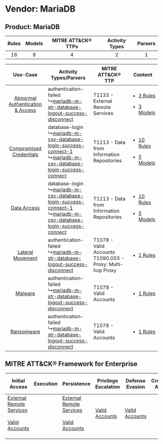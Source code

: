 Vendor: MariaDB
===============
Product: MariaDB
----------------
| Rules | Models | MITRE ATT&CK® TTPs | Activity Types | Parsers |
|:-----:|:------:|:------------------:|:--------------:|:-------:|
|  16   |   8    |         4          |       2        |    1    |

|    Use-Case    | Activity Types/Parsers    | MITRE ATT&CK® TTP    | Content    |
|:----:| ---- | ---- | ---- |
| [Abnormal Authentication & Access](../../../UseCases/uc_abnormal_authentication_&_access.md) |  authentication-failed<br> ↳[mariadb-m-str-database-logout-success-disconnect](Ps/pC_mariadbmstrdatabaselogoutsuccessdisconnect.md)<br>    | T1133 - External Remote Services<br>    | [<ul><li>3 Rules</li></ul><ul><li>3 Models</li></ul>](RM/r_m_mariadb_mariadb_Abnormal_Authentication_&_Access.md) |
|          [Compromised Credentials](../../../UseCases/uc_compromised_credentials.md)          |  database-login<br> ↳[mariadb-m-csv-database-login-success-connect-1](Ps/pC_mariadbmcsvdatabaseloginsuccessconnect1.md)<br> ↳[mariadb-m-csv-database-login-success-connect](Ps/pC_mariadbmcsvdatabaseloginsuccessconnect.md)<br> | T1213 - Data from Information Repositories<br>    | [<ul><li>10 Rules</li></ul><ul><li>5 Models</li></ul>](RM/r_m_mariadb_mariadb_Compromised_Credentials.md)         |
|    [Data Access](../../../UseCases/uc_data_access.md)    |  database-login<br> ↳[mariadb-m-csv-database-login-success-connect-1](Ps/pC_mariadbmcsvdatabaseloginsuccessconnect1.md)<br> ↳[mariadb-m-csv-database-login-success-connect](Ps/pC_mariadbmcsvdatabaseloginsuccessconnect.md)<br> | T1213 - Data from Information Repositories<br>    | [<ul><li>10 Rules</li></ul><ul><li>5 Models</li></ul>](RM/r_m_mariadb_mariadb_Data_Access.md)    |
|    [Lateral Movement](../../../UseCases/uc_lateral_movement.md)    |  authentication-failed<br> ↳[mariadb-m-str-database-logout-success-disconnect](Ps/pC_mariadbmstrdatabaselogoutsuccessdisconnect.md)<br>    | T1078 - Valid Accounts<br>T1090.003 - Proxy: Multi-hop Proxy<br> | [<ul><li>1 Rules</li></ul>](RM/r_m_mariadb_mariadb_Lateral_Movement.md)    |
|    [Malware](../../../UseCases/uc_malware.md)    |  authentication-failed<br> ↳[mariadb-m-str-database-logout-success-disconnect](Ps/pC_mariadbmstrdatabaselogoutsuccessdisconnect.md)<br>    | T1078 - Valid Accounts<br>    | [<ul><li>1 Rules</li></ul>](RM/r_m_mariadb_mariadb_Malware.md)    |
|    [Ransomware](../../../UseCases/uc_ransomware.md)    |  authentication-failed<br> ↳[mariadb-m-str-database-logout-success-disconnect](Ps/pC_mariadbmstrdatabaselogoutsuccessdisconnect.md)<br>    | T1078 - Valid Accounts<br>    | [<ul><li>1 Rules</li></ul>](RM/r_m_mariadb_mariadb_Ransomware.md)    |

MITRE ATT&CK® Framework for Enterprise
--------------------------------------
| Initial Access                                                                                                                                   | Execution | Persistence                                                                                                                                      | Privilege Escalation                                                | Defense Evasion                                                     | Credential Access | Discovery | Lateral Movement | Collection                                                                              | Command and Control                                                                                                                       | Exfiltration | Impact |
| ------------------------------------------------------------------------------------------------------------------------------------------------ | --------- | ------------------------------------------------------------------------------------------------------------------------------------------------ | ------------------------------------------------------------------- | ------------------------------------------------------------------- | ----------------- | --------- | ---------------- | --------------------------------------------------------------------------------------- | ----------------------------------------------------------------------------------------------------------------------------------------- | ------------ | ------ |
| [External Remote Services](https://attack.mitre.org/techniques/T1133)<br><br>[Valid Accounts](https://attack.mitre.org/techniques/T1078)<br><br> |           | [External Remote Services](https://attack.mitre.org/techniques/T1133)<br><br>[Valid Accounts](https://attack.mitre.org/techniques/T1078)<br><br> | [Valid Accounts](https://attack.mitre.org/techniques/T1078)<br><br> | [Valid Accounts](https://attack.mitre.org/techniques/T1078)<br><br> |                   |           |                  | [Data from Information Repositories](https://attack.mitre.org/techniques/T1213)<br><br> | [Proxy: Multi-hop Proxy](https://attack.mitre.org/techniques/T1090/003)<br><br>[Proxy](https://attack.mitre.org/techniques/T1090)<br><br> |              |        |